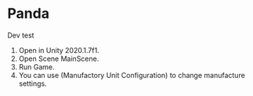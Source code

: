 # Panda

Dev test

1) Open in Unity 2020.1.7f1.
2) Open Scene MainScene.
3) Run Game.
4) You can use (Manufactory Unit Configuration) to change manufacture settings.
